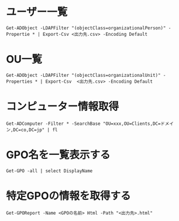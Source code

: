 # ユーザー一覧
```
Get-ADObject -LDAPFilter "(objectClass=organizationalPerson)" -Propertie * | Export-Csv <出力先.csv> -Encoding Default
```

# OU一覧
```
Get-ADObject -LDAPFilter "(objectClass=organizationalUnit)" -Properties * | Export-Csv  <出力先.csv> -Encoding Default
```

# コンピューター情報取得
```
Get-ADComputer -Filter * -SearchBase "OU=xxx,OU=Clients,DC=ドメイン,DC=co,DC=jp" | fl
```
# GPO名を一覧表示する
```
Get-GPO -all | select DisplayName
```

# 特定GPOの情報を取得する
```
Get-GPOReport -Name <GPOの名前> Html -Path "<出力先>.html"
```




